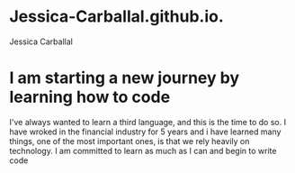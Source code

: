 # Jessica-Carballal.github.io.
<!Doc type html>
<htlml>
<head.
<Title> Jessica Carballal </title>
<head>
<body>
<h1> I am starting a new journey by learning how to code </h1>
<p> I've always wanted to learn a third language, and this is the time to do so. I have wroked in the financial industry for 5 years and i have learned many things, one of the most important ones, is that we rely heavily on technology.
I am committed to learn as much as I can and begin to write code </p>
</body>
</html>
